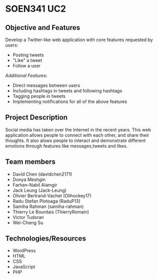 # SOEN341 UC2

## Objective and Features
Develop a Twitter-like web application with core features requested by users:
- Posting tweets
- "Like" a tweet
- Follow a user

*Additional Features*:
- Direct messages between users 
- Including hashtags in tweets and following hashtags
- Tagging people in tweets
- Implementing notifications for all of the above features  

## Project Description
Social media has taken over the Internet in the recent years. This web application allows people to connect with each other, and share their thoughts. It also alows people to interact and demonstrate different emotions through features like messages,tweets and likes.

## Team members
- David Chen (davidchen2171)
- Donya Meshgin
- Farhan-Nabil Alamgir
- Jack Leung (Jack-Leung)
- Olivier Bertrand-Vachet (Olihockey17)
- Radu Stefan Plotoaga (RaduP13)
- Samiha Rahman (samiha-rahman)
- Thierry Le Bourdais (ThierryRomain)
- Victor Tudoran
- Wei-Cheng Su

## Technologies/Resources
- WordPress
- HTML
- CSS
- JavaScript
- PHP
